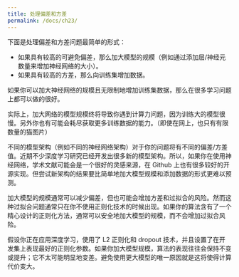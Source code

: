 ```yaml
---
title: 处理偏差和方差
permalink: /docs/ch23/
---
```


下面是处理偏差和方差问题最简单的形式：

- 如果具有较高的可避免偏差，那么加大模型的规模（例如通过添加层/神经元数量来增加神经网络的大小）。
- 如果具有较高的方差，那么向训练集增加数据。

如果你可以加大神经网络的规模且无限制地增加训练集数据，那么在很多学习问题上都可以做的很好。

实际上，加大网络的模型规模终将导致你遇到计算力问题，因为训练大的模型很慢。另外你也有可能会耗尽获取更多训练数据的能力。（即使在网上，也只有有限数量的猫图片）

不同的模型架构（例如不同的神经网络架构）对于你的问题将有不同的偏差/方差值。近期不少深度学习研究已经开发出很多新的模型架构。所以，如果你在使用神经网络，学术文献可能会是一个很好的灵感来源，在 Github 上也有很多较好的开源实现。但尝试新架构的结果要比简单地加大模型规模和添加数据的形式更难以预测。

加大模型的规模通常可以减少偏差，但也可能会增加方差和过拟合的风险。然而这种过拟合问题通常只在你不使用正则化技术的时候出现。如果你的算法含有了一个精心设计的正则化方法，通常可以安全地加大模型的规模，而不会增加过拟合风险。

假设你正在应用深度学习，使用了 L2 正则化和 dropout 技术，并且设置了在开发集上表现最好的正则化参数。如果你加大模型规模，算法的表现往往会保持不变或提升；它不太可能明显地变差。避免使用更大模型的唯一原因就是这将使得计算代价变大。